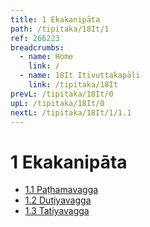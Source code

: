 ```yaml
---
title: 1 Ekakanipāta
path: /tipitaka/18It/1
ref: 266223
breadcrumbs:
  - name: Home
    link: /
  - name: 18It Itivuttakapāḷi
    link: /tipitaka/18It
prevL: /tipitaka/18It/0
upL: /tipitaka/18It/0
nextL: /tipitaka/18It/1/1.1
---
```


# 1 Ekakanipāta

* [1.1 Paṭhamavagga](/tipitaka/18It/1/1.1)
* [1.2 Dutiyavagga](/tipitaka/18It/1/1.2)
* [1.3 Tatiyavagga](/tipitaka/18It/1/1.3)


